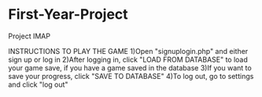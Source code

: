# First-Year-Project
Project IMAP

INSTRUCTIONS TO PLAY THE GAME
1)Open "signuplogin.php" and either sign up or log in
2)After logging in, click "LOAD FROM DATABASE" to load your game save, if you have a game saved in the database
3)If you want to save your progress, click "SAVE TO DATABASE"
4)To log out, go to settings and click "log out"